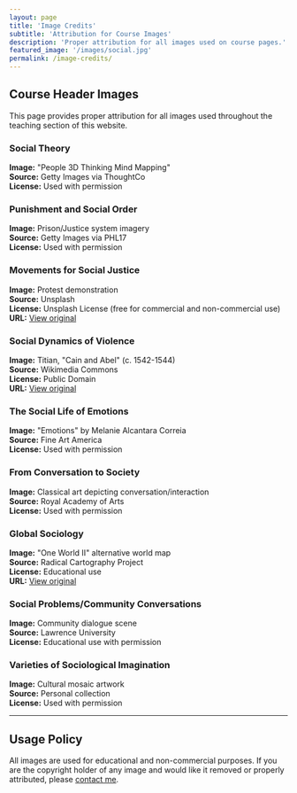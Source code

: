 ```yaml
---
layout: page
title: 'Image Credits'
subtitle: 'Attribution for Course Images'
description: 'Proper attribution for all images used on course pages.'
featured_image: '/images/social.jpg'
permalink: /image-credits/
---
```


## Course Header Images

This page provides proper attribution for all images used throughout the teaching section of this website.

### Social Theory
**Image:** "People 3D Thinking Mind Mapping"  
**Source:** Getty Images via ThoughtCo  
**License:** Used with permission  

### Punishment and Social Order
**Image:** Prison/Justice system imagery  
**Source:** Getty Images via PHL17  
**License:** Used with permission  

### Movements for Social Justice
**Image:** Protest demonstration  
**Source:** Unsplash  
**License:** Unsplash License (free for commercial and non-commercial use)  
**URL:** [View original](https://images.unsplash.com/photo-1569060368681-889a62a8f416)

### Social Dynamics of Violence
**Image:** Titian, "Cain and Abel" (c. 1542-1544)  
**Source:** Wikimedia Commons  
**License:** Public Domain  
**URL:** [View original](https://commons.wikimedia.org/wiki/File:Titian_-_Cain_and_Abel_-_WGA22778.jpg)

### The Social Life of Emotions
**Image:** "Emotions" by Melanie Alcantara Correia  
**Source:** Fine Art America  
**License:** Used with permission  

### From Conversation to Society
**Image:** Classical art depicting conversation/interaction  
**Source:** Royal Academy of Arts  
**License:** Used with permission  

### Global Sociology
**Image:** "One World II" alternative world map  
**Source:** Radical Cartography Project  
**License:** Educational use  
**URL:** [View original](http://www.radicalcartography.net/)

### Social Problems/Community Conversations
**Image:** Community dialogue scene  
**Source:** Lawrence University  
**License:** Educational use with permission  

### Varieties of Sociological Imagination
**Image:** Cultural mosaic artwork  
**Source:** Personal collection  
**License:** Used with permission  

---

## Usage Policy

All images are used for educational and non-commercial purposes. If you are the copyright holder of any image and would like it removed or properly attributed, please [contact me](/contact).
